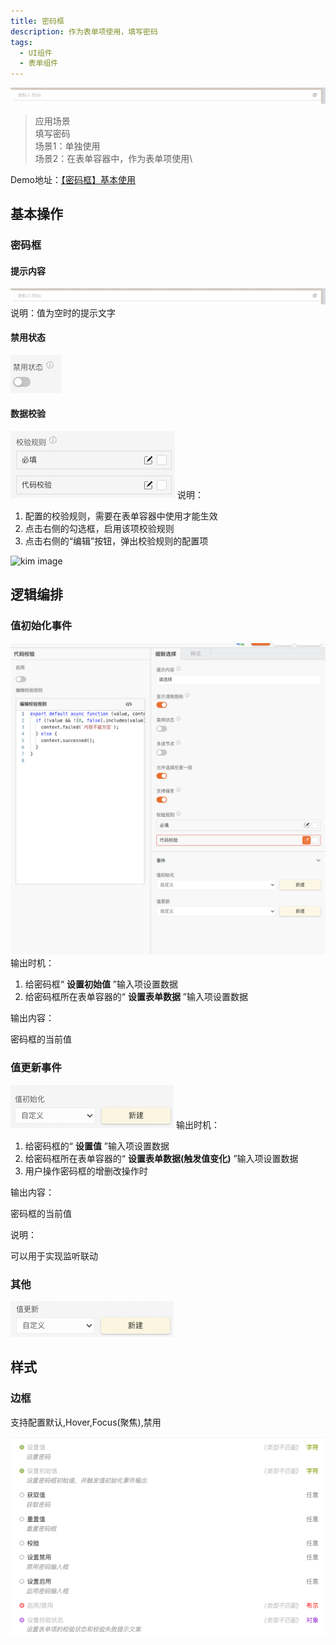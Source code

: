 ```yaml
---
title: 密码框
description: 作为表单项使用，填写密码
tags:
  - UI组件
  - 表单组件
---
```

![Alt text](img/image.png)

> 应用场景\
> 填写密码\
> 场景1：单独使用\
> 场景2：在表单容器中，作为表单项使用\

Demo地址：[【密码框】基本使用](https://my.mybricks.world/mybricks-pc-page/index.html?id=514738229473349)

## 基本操作

### 密码框

#### 提示内容

![Alt text](img/image-1.png)
说明：值为空时的提示文字

#### 禁用状态

![Alt text](img/image-2.png)

#### 数据校验

![Alt text](img/image-3.png)
说明：

1. 配置的校验规则，需要在表单容器中使用才能生效
2. 点击右侧的勾选框，启用该项校验规则
3. 点击右侧的“编辑”按钮，弹出校验规则的配置项

![kim image](https://docs.corp.kuaishou.com/image/api/external/load/out?code=fcAAEMxEw-Al1wyuQq3zEyul9:1278860565784619659eZQBHIk3wPdKSCdk0C7P-B9tJ:1703509125585)

## 逻辑编排

### 值初始化事件

![Alt text](img/image-4.png)
输出时机：

1. 给密码框“ **设置初始值** ”输入项设置数据
2. 给密码框所在表单容器的“ **设置表单数据** ”输入项设置数据

输出内容：

密码框的当前值

### 值更新事件

![Alt text](img/image-5.png)
输出时机：

1. 给密码框的“ **设置值** ”输入项设置数据
2. 给密码框所在表单容器的“ **设置表单数据(触发值变化)** ”输入项设置数据
3. 用户操作密码框的增删改操作时

输出内容：

密码框的当前值

说明：

可以用于实现监听联动

### 其他

![Alt text](img/image-6.png)

## 样式

### 边框

支持配置默认,Hover,Focus(聚焦),禁用

![Alt text](img/image-7.png)
